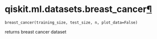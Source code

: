 # qiskit.ml.datasets.breast\_cancer[¶](#qiskit-ml-datasets-breast-cancer "Permalink to this headline")

<span id="undefined" />

`breast_cancer(training_size, test_size, n, plot_data=False)`

returns breast cancer dataset
